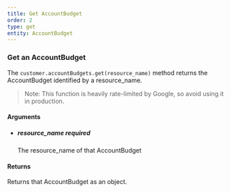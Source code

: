```yaml
---
title: Get AccountBudget 
order: 2
type: get
entity: AccountBudget 
---
```


### Get an AccountBudget 

The `customer.accountBudgets.get(resource_name)` method returns the AccountBudget identified by a resource_name. 

> Note: This function is heavily rate-limited by Google, so avoid using it in production.


#### Arguments

- ##### resource_name *required*
    The resource_name of that AccountBudget


#### Returns

Returns that AccountBudget as an object.

